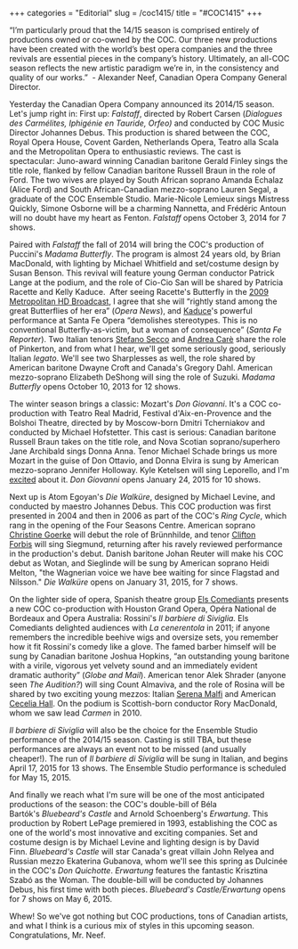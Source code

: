+++
categories = "Editorial"
slug = /coc1415/
title = "#COC1415"
+++

“I’m particularly proud that the 14/15 season is comprised entirely of productions owned or co-owned by the COC. Our three new productions have been created with the world’s best opera companies and the three revivals are essential pieces in the company’s history. Ultimately, an all-COC season reflects the new artistic paradigm we’re in, in the consistency and quality of our works.”  - Alexander Neef, Canadian Opera Company General Director.

Yesterday the Canadian Opera Company announced its 2014/15 season. Let's jump right in:
First up: _Falstaff_, directed by Robert Carsen (_Dialogues des Carmélites, Iphigénie en Tauride, Orfeo)_ and conducted by COC Music Director Johannes Debus. This production is shared between the COC, Royal Opera House, Covent Garden, Netherlands Opera, Teatro alla Scala and the Metropolitan Opera to enthusiastic reviews. The cast is spectacular: Juno-award winning Canadian baritone Gerald Finley sings the title role, flanked by fellow Canadian baritone Russell Braun in the role of Ford. The two wives are played by South African soprano Amanda Echalaz (Alice Ford) and South African-Canadian mezzo-soprano Lauren Segal, a graduate of the COC Ensemble Studio. Marie-Nicole Lemieux sings Mistress Quickly, Simone Osborne will be a charming Nannetta, and Frédéric Antoun will no doubt have my heart as Fenton. _Falstaff_ opens October 3, 2014 for 7 shows.

Paired with _Falstaff_ the fall of 2014 will bring the COC's production of Puccini's _Madama Butterfly_. The program is almost 24 years old, by Brian MacDonald, with lighting by Michael Whitfield and set/costume design by Susan Benson. This revival will feature young German conductor Patrick Lange at the podium, and the role of Cio-Cio San will be shared by Patricia Racette and Kelly Kaduce.  After seeing Racette's Butterfly in the [2009 Metropolitan HD Broadcast](http://www.metoperafamily.org/ondemand/catalog/search/results/index.aspx?keyword=madama+butterfly), I agree that she will “rightly stand among the great Butterflies of her era” (_Opera News_), and [Kaduce](http://www.nytimes.com/2010/07/27/arts/music/27butterfly.html?adxnnl=1&adxnnlx=1389845017-F+sBqadvLgS+aVp0gMmRsw)'s powerful performance at Santa Fe Opera “demolishes stereotypes. This is no conventional Butterfly-as-victim, but a woman of consequence” (_Santa Fe Reporter_). Two Italian tenors [Stefano Secco](http://www.youtube.com/watch?v=U7XXsGe9g2c) and [Andrea Carè](http://http://www.youtube.com/watch?v=Kc7PwJoLKIc) share the role of Pinkerton, and from what I hear, we'll get some seriously good, seriously Italian _legato_. We'll see two Sharplesses as well, the role shared by American baritone Dwayne Croft and Canada's Gregory Dahl. American mezzo-soprano Elizabeth DeShong will sing the role of Suzuki. _Madama Butterfly_ opens October 10, 2013 for 12 shows.

The winter season brings a classic: Mozart's _Don Giovanni_. It's a COC co-production with Teatro Real Madrid, Festival d'Aix-en-Provence and the Bolshoi Theatre, directed by by Moscow-born Dmitri Tcherniakov and conducted by Michael Hofstetter. This cast is serious: Canadian baritone Russell Braun takes on the title role, and Nova Scotian soprano/superhero Jane Archibald sings Donna Anna. Tenor Michael Schade brings us more Mozart in the guise of Don Ottavio, and Donna Elvira is sung by American mezzo-soprano Jennifer Holloway. Kyle Ketelsen will sing Leporello, and I'm [excited](http://www.youtube.com/watch?v=UkFEKU_BUBw) about it. _Don Giovanni_ opens January 24, 2015 for 10 shows.

Next up is Atom Egoyan's _Die Walküre_, designed by Michael Levine, and conducted by maestro Johannes Debus. This COC production was first presented in 2004 and then in 2006 as part of the COC's _Ring Cycle_, which rang in the opening of the Four Seasons Centre. American soprano [Christine Goerke](http://www.christinegoerke.com/) will debut the role of Brünnhilde, and tenor [Clifton Forbis](http://www.cami.com/?webid=157) will sing Siegmund, returning after his ravely reviewed performance in the production's debut. Danish baritone Johan Reuter will make his COC debut as Wotan, and Sieglinde will be sung by American soprano Heidi Melton, "the Wagnerian voice we have bee waiting for since Flagstad and Nilsson." _Die Walküre_ opens on January 31, 2015, for 7 shows.

On the lighter side of opera, Spanish theatre group [Els Comediants](http://comediants.com/?lang=en) presents a new COC co-production with Houston Grand Opera, Opéra National de Bordeaux and Opera Australia: Rossini's _Il barbiere di Siviglia._ Els Comediants delighted audiences with _La cenerentola_ in 2011; if anyone remembers the incredible beehive wigs and oversize sets, you remember how it fit Rossini's comedy like a glove. The famed barber himself will be sung by Canadian baritone Joshua Hopkins, “an outstanding young baritone with a virile, vigorous yet velvety sound and an immediately evident dramatic authority” (_Globe and Mail_). American tenor Alek Shrader (anyone seen _The Audition?_) will sing Count Almaviva, and the role of Rosina will be shared by two exciting young mezzos: Italian [Serena Malfi](http://www.serenamalfi.com/) and American [Cecelia Hall](http://www.cami.com/?webid=2270). On the podium is Scottish-born conductor Rory MacDonald, whom we saw lead _Carmen_ in 2010.

_Il barbiere di Siviglia_ will also be the choice for the Ensemble Studio performance of the 2014/15 season. Casting is still TBA, but these performances are always an event not to be missed (and usually cheaper!). The run of _Il barbiere di Siviglia_ will be sung in Italian, and begins April 17, 2015 for 13 shows. The Ensemble Studio performance is scheduled for May 15, 2015.

And finally we reach what I'm sure will be one of the most anticipated productions of the season: the COC's double-bill of Béla Bartók's _Bluebeard's Castle_ and Arnold Schoenberg's _Erwartung_. This production by Robert LePage premiered in 1993, establishing the COC as one of the world's most innovative and exciting companies. Set and costume design is by Michael Levine and lighting design is by David Finn. _Bluebeard's Castle_ will star Canada's great villain John Relyea and Russian mezzo Ekaterina Gubanova, whom we'll see this spring as Dulcinée in the COC's _Don Quichotte_. _Erwartung_ features the fantastic Krisztina Szabó as the Woman. The double-bill will be conducted by Johannes Debus, his first time with both pieces. _Bluebeard's Castle/Erwartung_ opens for 7 shows on May 6, 2015.

Whew! So we've got nothing but COC productions, tons of Canadian artists, and what I think is a curious mix of styles in this upcoming season. Congratulations, Mr. Neef.
